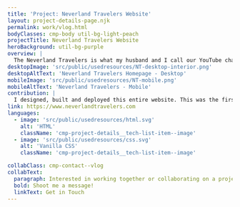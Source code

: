 ```yaml
---
title: 'Project: Neverland Travelers Website'
layout: project-details-page.njk
permalink: work/vlog.html
bodyClasses: cmp-body util-bg-light-peach
projectTitle: Neverland Travelers Website
heroBackground: util-bg-purple
overview: |
  The Neverland Travelers is what my husband and I call our YouTube channel. We have vlogged our vacations, and I created a website to share upcoming trip information. The site contains photos, videos, contact information, and an &quot;About&quot; section as well.
desktopImage: 'src/public/usedresources/NT-desktop-interior.png'
desktopAltText: 'Neverland Travelers Homepage - Desktop'
mobileImage: 'src/public/usedresources/NT-mobile.png'
mobileAltText: 'Neverland Travelers - Mobile'
contribution: |
  I designed, built and deployed this entire website. This was the first website I created to implement everything I was learning on my own. I used as much HTML & CSS as I could, making sure the pages were responsive. I had never deployed a website before, so using GitHub Pages, I launched our site! There's plenty of room on this first project for me to refactor code to be more readable, and clean up the design and visual styles.
link: https://www.neverlandtravelers.com
languages: 
  - image: 'src/public/usedresources/html.svg'
    alt: 'HTML'
    className: 'cmp-project-details__tech-list-item--image'
  - image: 'src/public/usedresources/css.svg'
    alt: 'Vanilla CSS'
    className: 'cmp-project-details__tech-list-item--image'

collabClass: cmp-contact--vlog
collabText:
  paragraph: Interested in working together or collaborating on a project?
  bold: Shoot me a message!
  linkText: Get in Touch
---
```

 